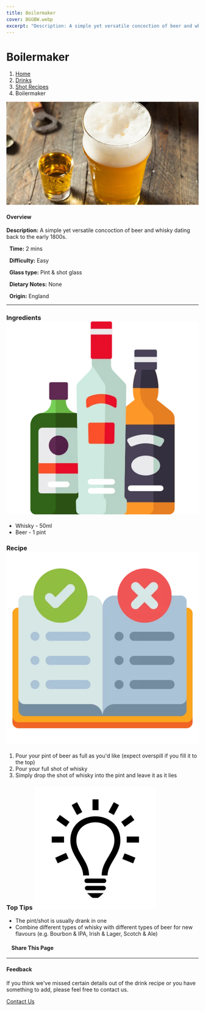 ```yaml
---
title: Boilermaker
cover: BGGBW.webp
excerpt: "Description: A simple yet versatile concoction of beer and whisky dating back to the early 1800s."
---
```


# Boilermaker

1.  [Home](/)
2.  [Drinks](drinks)
3.  [Shot Recipes](drinks/shotrecipes)
4.  Boilermaker

![](/images/boilermaker.webp)

#### Overview

**Description:** A simple yet versatile concoction of beer and whisky dating back to the early 1800s.

  **Time:** 2 mins

  **Difficulty:** Easy

  **Glass type:** Pint & shot glass

  **Dietary Notes:** None

  **Origin:** England

* * *

### Ingredients ![target](/images/liquor.webp)

-   Whisky - 50ml
-   Beer - 1 pint

### Recipe ![target](/images/rules.webp)

1.  Pour your pint of beer as full as you'd like (expect overspill if you fill it to the top)
2.  Pour your full shot of whisky
3.  Simply drop the shot of whisky into the pint and leave it as it lies

### Top Tips ![target](/images/lightbulb.webp)

-   The pint/shot is usually drank in one
-   Combine different types of whisky with different types of beer for new flavours (e.g. Bourbon & IPA, Irish & Lager, Scotch & Ale)

####     Share This Page

[](https://www.facebook.com/sharer/sharer.php?u=beergogglegames.co.uk/Drinks/ShotRecipes/boilermaker)[](https://www.instagram.com/direct/new/)[](https://twitter.com/intent/tweet?url=beergogglegames.co.uk/Drinks/ShotRecipes/boilermaker)

* * *

#### Feedback

If you think we've missed certain details out of the drink recipe or you have something to add, please feel free to contact us.

  
  
  
[Contact Us](contact)
